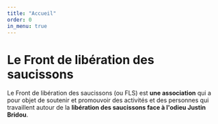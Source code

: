 ```yaml
---
title: "Accueil"
order: 0
in_menu: true
---
```

# Le Front de libération des saucissons

Le Front de libération des saucissons (ou FLS) est **une association** qui a pour objet de soutenir et promouvoir des activités et des personnes qui travaillent autour de la **libération des saucissons face à l'odieu Justin Bridou**. 